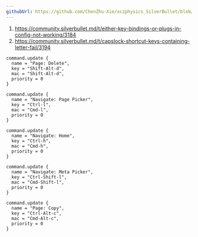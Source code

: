 ```yaml
---
githubUrl: https://github.com/ChenZhu-Xie/xczphysics_SilverBullet/blob/main/CONFIG/KeyBinding/Update.md
---
```


1. https://community.silverbullet.md/t/either-key-bindings-or-plugs-in-config-not-working/3184
2. https://community.silverbullet.md/t/capslock-shortcut-keys-containing-letter-fail/3194

```space-lua
command.update {
  name = "Page: Delete",
  key = "Shift-Alt-d",
  mac = "Shift-Alt-d",
  priority = 0
}
```  

```space-lua
command.update {
  name = "Navigate: Page Picker",
  key = "Ctrl-l",
  mac = "Cmd-l",
  priority = 0
}
```

```space-lua
command.update {
  name = "Navigate: Home",
  key = "Ctrl-h",
  mac = "Cmd-h",
  priority = 0
}
```

```space-lua
command.update {
  name = "Navigate: Meta Picker",
  key = "Ctrl-Shift-l",
  mac = "Cmd-Shift-l",
  priority = 0
}
```

```space-lua
command.update {
  name = "Page: Copy",
  key = "Ctrl-Alt-c",
  mac = "Cmd-Alt-c",
  priority = 0
}
```